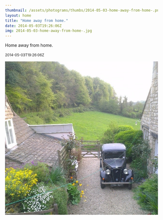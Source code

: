 ```yaml
---
thumbnail: /assets/photograms/thumbs/2014-05-03-home-away-from-home-.png
layout: home
title: "Home away from home."
date: 2014-05-03T19:26:06Z
img: 2014-05-03-home-away-from-home-.jpg
---
```


Home away from home.

<small>2014-05-03T19:26:06Z</small>

![Home away from home.](/assets/photograms/original/2014-05-03-home-away-from-home-.jpg)
